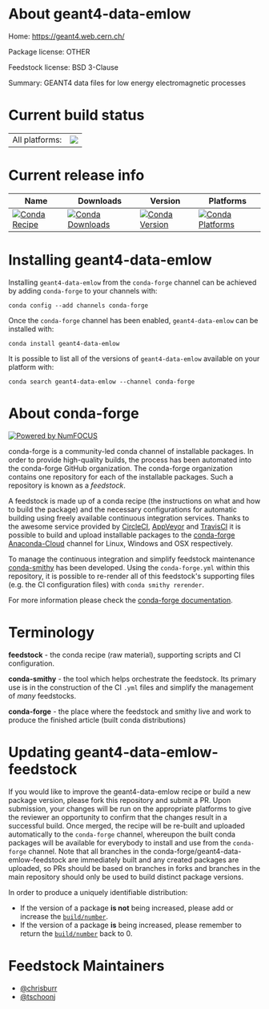 About geant4-data-emlow
=======================

Home: https://geant4.web.cern.ch/

Package license: OTHER

Feedstock license: BSD 3-Clause

Summary: GEANT4 data files for low energy electromagnetic processes



Current build status
====================


<table><tr><td>All platforms:</td>
    <td>
      <a href="https://dev.azure.com/conda-forge/feedstock-builds/_build/latest?definitionId=6503&branchName=master">
        <img src="https://dev.azure.com/conda-forge/feedstock-builds/_apis/build/status/geant4-data-emlow-feedstock?branchName=master">
      </a>
    </td>
  </tr>
</table>

Current release info
====================

| Name | Downloads | Version | Platforms |
| --- | --- | --- | --- |
| [![Conda Recipe](https://img.shields.io/badge/recipe-geant4--data--emlow-green.svg)](https://anaconda.org/conda-forge/geant4-data-emlow) | [![Conda Downloads](https://img.shields.io/conda/dn/conda-forge/geant4-data-emlow.svg)](https://anaconda.org/conda-forge/geant4-data-emlow) | [![Conda Version](https://img.shields.io/conda/vn/conda-forge/geant4-data-emlow.svg)](https://anaconda.org/conda-forge/geant4-data-emlow) | [![Conda Platforms](https://img.shields.io/conda/pn/conda-forge/geant4-data-emlow.svg)](https://anaconda.org/conda-forge/geant4-data-emlow) |

Installing geant4-data-emlow
============================

Installing `geant4-data-emlow` from the `conda-forge` channel can be achieved by adding `conda-forge` to your channels with:

```
conda config --add channels conda-forge
```

Once the `conda-forge` channel has been enabled, `geant4-data-emlow` can be installed with:

```
conda install geant4-data-emlow
```

It is possible to list all of the versions of `geant4-data-emlow` available on your platform with:

```
conda search geant4-data-emlow --channel conda-forge
```


About conda-forge
=================

[![Powered by NumFOCUS](https://img.shields.io/badge/powered%20by-NumFOCUS-orange.svg?style=flat&colorA=E1523D&colorB=007D8A)](http://numfocus.org)

conda-forge is a community-led conda channel of installable packages.
In order to provide high-quality builds, the process has been automated into the
conda-forge GitHub organization. The conda-forge organization contains one repository
for each of the installable packages. Such a repository is known as a *feedstock*.

A feedstock is made up of a conda recipe (the instructions on what and how to build
the package) and the necessary configurations for automatic building using freely
available continuous integration services. Thanks to the awesome service provided by
[CircleCI](https://circleci.com/), [AppVeyor](https://www.appveyor.com/)
and [TravisCI](https://travis-ci.com/) it is possible to build and upload installable
packages to the [conda-forge](https://anaconda.org/conda-forge)
[Anaconda-Cloud](https://anaconda.org/) channel for Linux, Windows and OSX respectively.

To manage the continuous integration and simplify feedstock maintenance
[conda-smithy](https://github.com/conda-forge/conda-smithy) has been developed.
Using the ``conda-forge.yml`` within this repository, it is possible to re-render all of
this feedstock's supporting files (e.g. the CI configuration files) with ``conda smithy rerender``.

For more information please check the [conda-forge documentation](https://conda-forge.org/docs/).

Terminology
===========

**feedstock** - the conda recipe (raw material), supporting scripts and CI configuration.

**conda-smithy** - the tool which helps orchestrate the feedstock.
                   Its primary use is in the construction of the CI ``.yml`` files
                   and simplify the management of *many* feedstocks.

**conda-forge** - the place where the feedstock and smithy live and work to
                  produce the finished article (built conda distributions)


Updating geant4-data-emlow-feedstock
====================================

If you would like to improve the geant4-data-emlow recipe or build a new
package version, please fork this repository and submit a PR. Upon submission,
your changes will be run on the appropriate platforms to give the reviewer an
opportunity to confirm that the changes result in a successful build. Once
merged, the recipe will be re-built and uploaded automatically to the
`conda-forge` channel, whereupon the built conda packages will be available for
everybody to install and use from the `conda-forge` channel.
Note that all branches in the conda-forge/geant4-data-emlow-feedstock are
immediately built and any created packages are uploaded, so PRs should be based
on branches in forks and branches in the main repository should only be used to
build distinct package versions.

In order to produce a uniquely identifiable distribution:
 * If the version of a package **is not** being increased, please add or increase
   the [``build/number``](https://conda.io/docs/user-guide/tasks/build-packages/define-metadata.html#build-number-and-string).
 * If the version of a package **is** being increased, please remember to return
   the [``build/number``](https://conda.io/docs/user-guide/tasks/build-packages/define-metadata.html#build-number-and-string)
   back to 0.

Feedstock Maintainers
=====================

* [@chrisburr](https://github.com/chrisburr/)
* [@tschoonj](https://github.com/tschoonj/)

